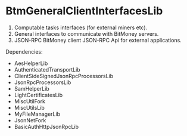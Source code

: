# BtmGeneralClientInterfacesLib

1. Computable tasks interfaces (for external miners etc).
2. General interfaces to communicate with BitMoney servers.
3. JSON-RPC BitMoney client JSON-RPC Api for external applications.

Dependencies:
* AesHelperLib
* AuthenticatedTransportLib
* ClientSideSignedJsonRpcProcessorsLib
* JsonRpcProcessorsLib
* SamHelperLib
* LightCertificatesLib
* MiscUtilFork
* MiscUtilsLib
* MyFileManagerLib
* JsonNetFork
* BasicAuthHttpJsonRpcLib
